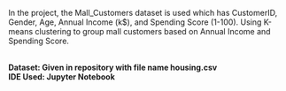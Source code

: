 <p>In the project, the Mall_Customers dataset is used which has CustomerID, Gender, Age, Annual Income (k$), and Spending Score (1-100). 
  Using K-means clustering to group mall customers based on Annual Income and Spending Score.
</p>
<br><b>Dataset: Given in repository with file name housing.csv
<br><b>IDE Used: Jupyter Notebook</b>
